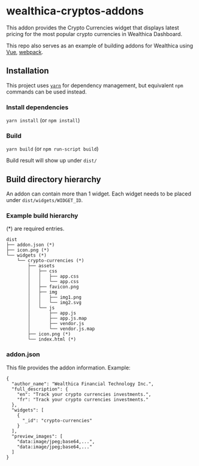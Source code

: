 # wealthica-cryptos-addons

This addon provides the Crypto Currencies widget that displays latest pricing for the most popular crypto currencies in Wealthica Dashboard.

This repo also serves as an example of building addons for Wealthica using [Vue](https://vuejs.org), [webpack](https://webpack.js.org/).

## Installation ##

This project uses [`yarn`](https://yarnpkg.com/en/docs/install) for dependency management, but equivalent `npm` commands can be used instead.

### Install dependencies

`yarn install` (or `npm install`)

### Build

`yarn build` (or `npm run-script build`)

Build result will show up under `dist/`

## Build directory hierarchy

An addon can contain more than 1 widget. Each widget needs to be placed under `dist/widgets/WIDGET_ID`.


### Example build hierarchy

(\*) are required entries.

    dist
    ├── addon.json (*)
    ├── icon.png (*)
    └── widgets (*)
        └── crypto-currencies (*)
            ├── assets
            │   ├── css
            │   │   ├── app.css
            │   │   └── app.css
            │   ├── favicon.png
            │   ├── img
            │   │   ├── img1.png
            │   │   └── img2.svg
            │   └── js
            │       ├── app.js
            │       ├── app.js.map
            │       ├── vendor.js
            │       └── vendor.js.map
            ├── icon.png (*)
            └── index.html (*)

### addon.json

This file provides the addon information. Example:

    {
      "author_name": "Wealthica Financial Technology Inc.",
      "full_description": {
        "en": "Track your crypto currencies investments.",
        "fr": "Track your crypto currencies investments."
      },
      "widgets": [
        {
          "_id": "crypto-currencies"
        }
      ],
      "preview_images": [
        "data:image/jpeg;base64,...",
        "data:image/jpeg;base64,..."
      ]
    }

